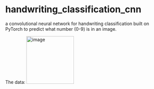 # handwriting_classification_cnn
a convolutional neural network for handwriting classification built on PyTorch to predict what number (0-9) is in an image.

The data:
<img width="149" alt="image" src="https://github.com/austinfroste/handwriting_classification_cnn/assets/65328557/846a485b-b016-4f25-a276-2158a53ad270">
